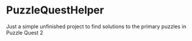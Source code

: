 # PuzzleQuestHelper
Just a simple unfinished project to find solutions to the primary puzzles in Puzzle Quest 2
